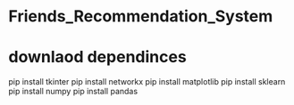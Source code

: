 # Friends_Recommendation_System

# downlaod dependinces 
pip install tkinter
pip install networkx
pip install matplotlib
pip install sklearn
pip install numpy
pip install pandas
